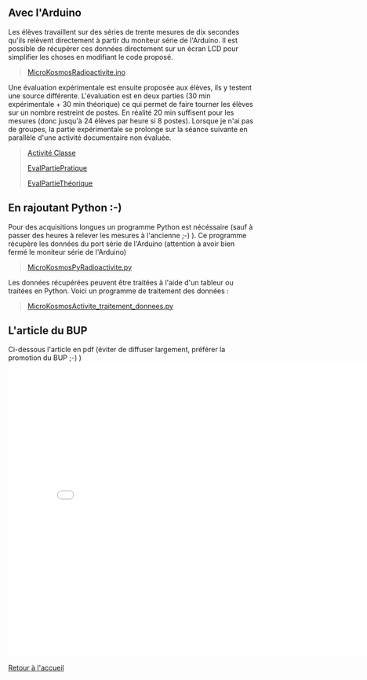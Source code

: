 ## Avec l'Arduino
Les élèves travaillent sur des séries de trente mesures de dix secondes qu'ils relèvent directement à partir du moniteur série de l'Arduino. Il est possible de récupérer ces données directement sur un écran LCD pour simplifier les choses en modifiant le code proposé.
> [MicroKosmosRadioactivite.ino](/mikrocosmos/MicroKosmosRadioactivite.ino)

Une évaluation expérimentale est ensuite proposée aux élèves, ils y testent une source différente. L'évaluation est en deux parties (30 min expérimentale + 30 min théorique) ce qui permet de faire tourner les élèves sur un nombre restreint de postes. En réalité 20 min suffisent pour les mesures (donc jusqu'à 24 élèves par heure si 8 postes). Lorsque je n'ai pas de groupes, la partie expérimentale se prolonge sur la séance suivante en parallèle d'une activité documentaire non évaluée.

> [Activité Classe](/mikrocosmos/Activité_Classe.pdf)
> 
> [EvalPartiePratique](/mikrocosmos/EvalPartiePratique.pdf)
> 
> [EvalPartieThéorique](/mikrocosmos/EvalPartieThéorique.pdf)

  

## En rajoutant Python :-)
Pour des acquisitions longues un programme Python est nécéssaire (sauf à passer des heures à relever les mesures à l'ancienne ;-) ). Ce programme récupère les données du port série de l'Arduino (attention à avoir bien fermé le moniteur série de l'Arduino)
> [MicroKosmosPyRadioactivite.py](/mikrocosmos/MicroKosmosPyRadioactivite.py)


Les données récupérées peuvent être traitées à l'aide d'un tableur ou traitées en Python. Voici un programme de traitement des données :
> [MicroKosmosActivite_traitement_donnees.py](/mikrocosmos/MicroKosmosActivite_traitement_donnees.py)


## L'article du BUP
Ci-dessous l'article en pdf (éviter de diffuser largement, préférer la promotion du BUP ;-) )
<embed src="./MicroKosmos-article2.pdf" width="800px" height="600px" />

[Retour à l'accueil](/index.md)

